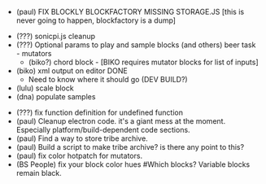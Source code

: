 * (paul) FIX BLOCKLY BLOCKFACTORY MISSING STORAGE.JS [this is never going to happen, blockfactory is a dump]
- (???) sonicpi.js cleanup
- (???) Optional params to play and sample blocks (and others) beer task - mutators
	- (biko?) chord block - [BIKO requires mutator blocks for list of inputs]
- (biko) xml output on editor DONE
	- Need to know where it should go (DEV BUILD?)
- (lulu) scale block
- (dna) populate samples
* (???) fix function definition for undefined function
* (paul) Cleanup electron code. it's a giant mess at the moment. Especially platform/build-dependent code sections.
* (paul) Find a way to store tribe archive.
* (paul) Build a script to make tribe archive? is there any point to this?
* (paul) fix color hotpatch for mutators.
* (BS People) fix your block color hues #Which blocks? 
	Variable blocks remain black.